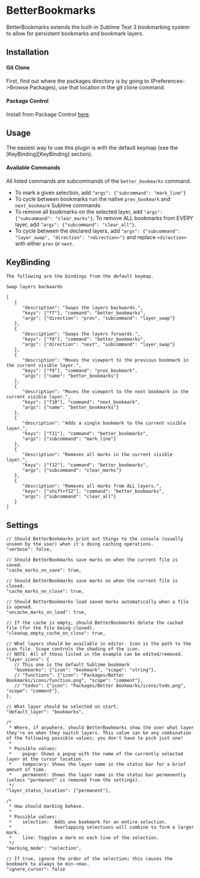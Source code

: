 # BetterBookmarks
BetterBookmarks extends the built-in Sublime Text 3 bookmarking system to allow for persistent bookmarks and bookmark layers.
## Installation
#### Git Clone
First, find out where the packages directory is by going to (Preferences->Browse Packages), use that location in the git clone command.
#### Package Control
Install from Package Control [here](https://packagecontrol.io/packages/Better%20Bookmarks).
## Usage
The easiest way to use this plugin is with the default keymap (see the [KeyBinding][KeyBinding] section).
#### Available Commands
All listed commands are subcommands of the `better_bookmarks` command.

* To mark a given selection, add `"args": {"subcommand": "mark_line"}`
* To cycle between bookmarks run the native `prev_bookmark` and `next_bookmark` Sublime commands.
* To remove all bookmarks on the selected layer, add `"args": {"subcommand": "clear_marks"}`. To remove ALL bookmarks from EVERY layer, add `"args": {"subcommand": "clear_all"}`.
* To cycle between the declared layers, add `"args": {"subcommand": "layer_swap", "direction": "<direction>"}` and replace `<direction>` with either `prev` or `next`.

## KeyBinding
```
The following are the bindings from the default keymap.

Swap layers backwards

[
   {
      "description": "Swaps the layers backwards.",
      "keys": ["f7"], "command": "better_bookmarks",
      "args": {"direction": "prev", "subcommand": "layer_swap"}
   },
   {
      "description": "Swaps the layers forwards.",
      "keys": ["f8"], "command": "better_bookmarks",
      "args": {"direction": "next", "subcommand": "layer_swap"}
   },
   {   
      "description": "Moves the viewport to the previous bookmark in the current visible layer.",
      "keys": ["f9"], "command": "prev_bookmark",
      "args": {"name": "better_bookmarks"}
   },
   {
      "description": "Moves the viewport to the next bookmark in the current visible layer.",
      "keys": ["f10"], "command": "next_bookmark",
      "args": {"name": "better_bookmarks"}
   },
   {
      "description": "Adds a single bookmark to the current visible layer.",
      "keys": ["f11"], "command": "better_bookmarks",
      "args": {"subcommand": "mark_line"}
   },
   {
      "description": "Removes all marks in the current visible layer.",
      "keys": ["f12"], "command": "better_bookmarks",
      "args": {"subcommand": "clear_marks"}
   },
   {
      "description": "Removes all marks from ALL layers.",
      "keys": ["shift+f12"], "command": "better_bookmarks",
      "args": {"subcommand": "clear_all"}
   }
]
```
## Settings
```
// Should BetterBookmarks print out things to the console (usually unseen by the user) when it's doing caching operations.
"verbose": false,

// Should BetterBookmarks save marks on when the current file is saved.
"cache_marks_on_save": true,

// Should BetterBookmarks save marks on when the current file is closed.
"cache_marks_on_close": true,

// Should BetterBookmarks load saved marks automatically when a file is opened.
"uncache_marks_on_load": true,

// If the cache is empty, should BetterBookmarks delete the cached file (for the file being closed).
"cleanup_empty_cache_on_close": true,

// What layers should be available in editor. Icon is the path to the icon file. Scope controls the shading of the icon.
// NOTE: All of those listed in the example can be edited/removed.
"layer_icons": {
   // This one is the default Sublime bookmark
   "bookmarks": {"icon": "bookmark", "scope": "string"},
   // "functions": {"icon": "Packages/Better Bookmarks/icons/function.png", "scope": "comment"},
   // "todos": {"icon": "Packages/Better Bookmarks/icons/todo.png", "scope": "comment"},
},

// What layer should be selected on start.
"default_layer": "bookmarks",

/*
 * Where, if anywhere, should BetterBookmarks show the user what layer they're on when they switch layers. This value can be any combination of the following possible values; you don't have to pick just one!
 *
 * Possible values:
 *    popup: Shows a popup with the name of the currently selected layer at the cursor location.
 *    temporary: Shows the layer name in the status bar for a brief amount of time.
 *    permanent: Shows the layer name in the status bar permanently (unless "permanent" is removed from the settings).
 */
"layer_status_location": ["permanent"],

/*
 * How should marking behave.
 *
 * Possible values:
 *    selection:  Adds one bookmark for an entire selection.
 *                Overlapping selections will combine to form a larger mark.
 *    line: Toggles a mark on each line of the selection.
 */
"marking_mode": "selection",

// If true, ignore the order of the selection; this causes the bookmark to always be min->max.
"ignore_cursor": false
```
